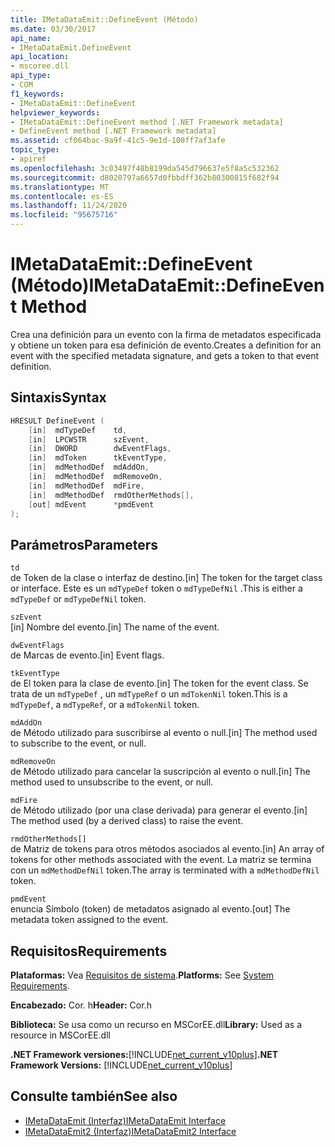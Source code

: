 ```yaml
---
title: IMetaDataEmit::DefineEvent (Método)
ms.date: 03/30/2017
api_name:
- IMetaDataEmit.DefineEvent
api_location:
- mscoree.dll
api_type:
- COM
f1_keywords:
- IMetaDataEmit::DefineEvent
helpviewer_keywords:
- IMetaDataEmit::DefineEvent method [.NET Framework metadata]
- DefineEvent method [.NET Framework metadata]
ms.assetid: cf064bac-9a9f-41c5-9e1d-108ff7af3afe
topic_type:
- apiref
ms.openlocfilehash: 3c03497f48b8199da545d796637e5f8a5c532362
ms.sourcegitcommit: d8020797a6657d0fbbdff362b80300815f682f94
ms.translationtype: MT
ms.contentlocale: es-ES
ms.lasthandoff: 11/24/2020
ms.locfileid: "95675716"
---
```

# <a name="imetadataemitdefineevent-method"></a><span data-ttu-id="f9d1d-102">IMetaDataEmit::DefineEvent (Método)</span><span class="sxs-lookup"><span data-stu-id="f9d1d-102">IMetaDataEmit::DefineEvent Method</span></span>

<span data-ttu-id="f9d1d-103">Crea una definición para un evento con la firma de metadatos especificada y obtiene un token para esa definición de evento.</span><span class="sxs-lookup"><span data-stu-id="f9d1d-103">Creates a definition for an event with the specified metadata signature, and gets a token to that event definition.</span></span>  
  
## <a name="syntax"></a><span data-ttu-id="f9d1d-104">Sintaxis</span><span class="sxs-lookup"><span data-stu-id="f9d1d-104">Syntax</span></span>  
  
```cpp  
HRESULT DefineEvent (
    [in]  mdTypeDef    td,
    [in]  LPCWSTR      szEvent,
    [in]  DWORD        dwEventFlags,
    [in]  mdToken      tkEventType,
    [in]  mdMethodDef  mdAddOn,
    [in]  mdMethodDef  mdRemoveOn,
    [in]  mdMethodDef  mdFire,
    [in]  mdMethodDef  rmdOtherMethods[],
    [out] mdEvent      *pmdEvent
);  
```  
  
## <a name="parameters"></a><span data-ttu-id="f9d1d-105">Parámetros</span><span class="sxs-lookup"><span data-stu-id="f9d1d-105">Parameters</span></span>  

 `td`  
 <span data-ttu-id="f9d1d-106">de Token de la clase o interfaz de destino.</span><span class="sxs-lookup"><span data-stu-id="f9d1d-106">[in] The token for the target class or interface.</span></span> <span data-ttu-id="f9d1d-107">Este es un `mdTypeDef` token o `mdTypeDefNil` .</span><span class="sxs-lookup"><span data-stu-id="f9d1d-107">This is either a `mdTypeDef` or `mdTypeDefNil` token.</span></span>  
  
 `szEvent`  
 <span data-ttu-id="f9d1d-108">[in] Nombre del evento.</span><span class="sxs-lookup"><span data-stu-id="f9d1d-108">[in] The name of the event.</span></span>  
  
 `dwEventFlags`  
 <span data-ttu-id="f9d1d-109">de Marcas de evento.</span><span class="sxs-lookup"><span data-stu-id="f9d1d-109">[in] Event flags.</span></span>  
  
 `tkEventType`  
 <span data-ttu-id="f9d1d-110">de El token para la clase de evento.</span><span class="sxs-lookup"><span data-stu-id="f9d1d-110">[in] The token for the event class.</span></span> <span data-ttu-id="f9d1d-111">Se trata de un `mdTypeDef` , un `mdTypeRef` o un `mdTokenNil` token.</span><span class="sxs-lookup"><span data-stu-id="f9d1d-111">This is a `mdTypeDef`, a `mdTypeRef`, or a `mdTokenNil` token.</span></span>  
  
 `mdAddOn`  
 <span data-ttu-id="f9d1d-112">de Método utilizado para suscribirse al evento o null.</span><span class="sxs-lookup"><span data-stu-id="f9d1d-112">[in] The method used to subscribe to the event, or null.</span></span>  
  
 `mdRemoveOn`  
 <span data-ttu-id="f9d1d-113">de Método utilizado para cancelar la suscripción al evento o null.</span><span class="sxs-lookup"><span data-stu-id="f9d1d-113">[in] The method used to unsubscribe to the event, or null.</span></span>  
  
 `mdFire`  
 <span data-ttu-id="f9d1d-114">de Método utilizado (por una clase derivada) para generar el evento.</span><span class="sxs-lookup"><span data-stu-id="f9d1d-114">[in] The method used (by a derived class) to raise the event.</span></span>  
  
 `rmdOtherMethods[]`  
 <span data-ttu-id="f9d1d-115">de Matriz de tokens para otros métodos asociados al evento.</span><span class="sxs-lookup"><span data-stu-id="f9d1d-115">[in] An array of tokens for other methods associated with the event.</span></span> <span data-ttu-id="f9d1d-116">La matriz se termina con un `mdMethodDefNil` token.</span><span class="sxs-lookup"><span data-stu-id="f9d1d-116">The array is terminated with a `mdMethodDefNil` token.</span></span>  
  
 `pmdEvent`  
 <span data-ttu-id="f9d1d-117">enuncia Símbolo (token) de metadatos asignado al evento.</span><span class="sxs-lookup"><span data-stu-id="f9d1d-117">[out] The metadata token assigned to the event.</span></span>  
  
## <a name="requirements"></a><span data-ttu-id="f9d1d-118">Requisitos</span><span class="sxs-lookup"><span data-stu-id="f9d1d-118">Requirements</span></span>  

 <span data-ttu-id="f9d1d-119">**Plataformas:** Vea [Requisitos de sistema](../../get-started/system-requirements.md).</span><span class="sxs-lookup"><span data-stu-id="f9d1d-119">**Platforms:** See [System Requirements](../../get-started/system-requirements.md).</span></span>  
  
 <span data-ttu-id="f9d1d-120">**Encabezado:** Cor. h</span><span class="sxs-lookup"><span data-stu-id="f9d1d-120">**Header:** Cor.h</span></span>  
  
 <span data-ttu-id="f9d1d-121">**Biblioteca:** Se usa como un recurso en MSCorEE.dll</span><span class="sxs-lookup"><span data-stu-id="f9d1d-121">**Library:** Used as a resource in MSCorEE.dll</span></span>  
  
 <span data-ttu-id="f9d1d-122">**.NET Framework versiones:**[!INCLUDE[net_current_v10plus](../../../../includes/net-current-v10plus-md.md)]</span><span class="sxs-lookup"><span data-stu-id="f9d1d-122">**.NET Framework Versions:** [!INCLUDE[net_current_v10plus](../../../../includes/net-current-v10plus-md.md)]</span></span>  
  
## <a name="see-also"></a><span data-ttu-id="f9d1d-123">Consulte también</span><span class="sxs-lookup"><span data-stu-id="f9d1d-123">See also</span></span>

- [<span data-ttu-id="f9d1d-124">IMetaDataEmit (Interfaz)</span><span class="sxs-lookup"><span data-stu-id="f9d1d-124">IMetaDataEmit Interface</span></span>](imetadataemit-interface.md)
- [<span data-ttu-id="f9d1d-125">IMetaDataEmit2 (Interfaz)</span><span class="sxs-lookup"><span data-stu-id="f9d1d-125">IMetaDataEmit2 Interface</span></span>](imetadataemit2-interface.md)
